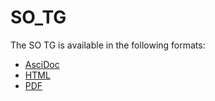 # SO_TG

The SO TG is available in the following formats:
* [AsciDoc](data/SO/DataSpecification_SO.adoc)
* [HTML](data/SO/DataSpecification_SO.html)
* [PDF](data/SO/DataSpecification_SO.pdf)
